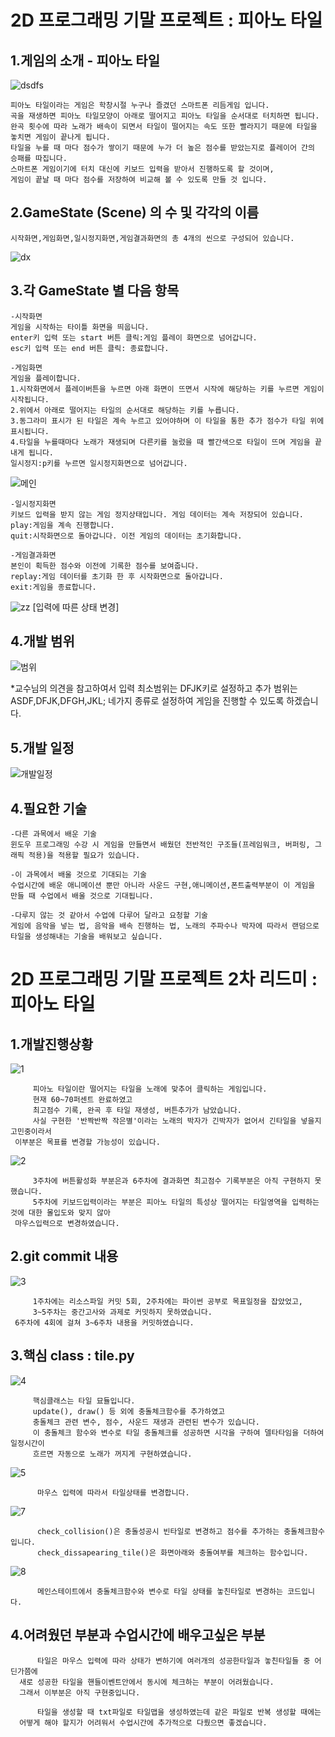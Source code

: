 2D 프로그래밍 기말 프로젝트 : 피아노 타일
============================
1.게임의 소개 - 피아노 타일
---------------

![dsdfs](./dsdfs.png)

	피아노 타일이라는 게임은 학창시절 누구나 즐겼던 스마트폰 리듬게임 입니다.
	곡을 재생하면 피아노 타일모양이 아래로 떨어지고 피아노 타일을 순서대로 터치하면 됩니다.
	완곡 횟수에 따라 노래가 배속이 되면서 타일이 떨어지는 속도 또한 빨라지기 때문에 타일을 놓치면 게임이 끝나게 됩니다.
	타일을 누를 때 마다 점수가 쌓이기 때문에 누가 더 높은 점수를 받았는지로 플레이어 간의 승패를 따집니다.
	스마트폰 게임이기에 터치 대신에 키보드 입력을 받아서 진행하도록 할 것이며,
	게임이 끝날 때 마다 점수를 저장하여 비교해 볼 수 있도록 만들 것 입니다.

2.GameState (Scene) 의 수 및 각각의 이름
--------------------------------------------------
	시작화면,게임화면,일시정지화면,게임결과화면의 총 4개의 씬으로 구성되어 있습니다.
	
![dx](./dx.png)

3.각 GameState 별 다음 항목
--------------------------------
	-시작화면
	게임을 시작하는 타이틀 화면을 띄웁니다.
	enter키 입력 또는 start 버튼 클릭:게임 플레이 화면으로 넘어갑니다.
	esc키 입력 또는 end 버튼 클릭: 종료합니다.
 
	-게임화면
	게임을 플레이합니다.
	1.시작화면에서 플레이버튼을 누르면 아래 화면이 뜨면서 시작에 해당하는 키를 누르면 게임이 시작됩니다.	
	2.위에서 아래로 떨어지는 타일의 순서대로 해당하는 키를 누릅니다.
	3.동그라미 표시가 된 타일은 계속 누르고 있어야하며 이 타일을 통한 추가 점수가 타일 위에 표시됩니다.
	4.타일을 누를때마다 노래가 재생되며 다른키를 눌렀을 때 빨간색으로 타일이 뜨며 게임을 끝내게 됩니다.
	일시정지:p키를 누르면 일시정지화면으로 넘어갑니다.

![메인](./메인.png)

	-일시정지화면
	키보드 입력을 받지 않는 게임 정지상태입니다. 게임 데이터는 계속 저장되어 있습니다.
	play:게임을 계속 진행합니다.
	quit:시작화면으로 돌아갑니다. 이전 게임의 데이터는 초기화합니다.

	-게임결과화면
	본인이 획득한 점수와 이전에 기록한 점수를 보여줍니다.
	replay:게임 데이터를 초기화 한 후 시작화면으로 돌아갑니다.
	exit:게임을 종료합니다.
	
![zz](./zz.png)
[입력에 따른 상태 변경]

4.개발 범위
-----------

![범위](./범위.png)

*교수님의 의견을 참고하여서 입력 최소범위는 DFJK키로 설정하고 추가 범위는 ASDF,DFJK,DFGH,JKL; 네가지 종류로 설정하여 게임을 진행할 수 있도록 하겠습니다.

5.개발 일정
-----------

![개발일정](./개발일정.png)

4.필요한 기술
-------------
	-다른 과목에서 배운 기술
	윈도우 프로그래밍 수강 시 게임을 만들면서 배웠던 전반적인 구조들(프레임워크, 버퍼링, 그래픽 적용)을 적용할 필요가 있습니다.  

	-이 과목에서 배울 것으로 기대되는 기술
	수업시간에 배운 애니메이션 뿐만 아니라 사운드 구현,애니메이션,폰트출력부분이 이 게임을 만들 때 수업에서 배울 것으로 기대됩니다.

	-다루지 않는 것 같아서 수업에 다루어 달라고 요청할 기술
	게임에 음악을 넣는 법, 음악을 배속 진행하는 법, 노래의 주파수나 박자에 따라서 랜덤으로 타일을 생성해내는 기술을 배워보고 싶습니다.
	
2D 프로그래밍 기말 프로젝트 2차 리드미 : 피아노 타일
============================
1.개발진행상황
-------------

![1](./1.png)

         피아노 타일이란 떨어지는 타일을 노래에 맞추어 클릭하는 게임입니다.
         현재 60~70퍼센트 완료하였고
         최고점수 기록, 완곡 후 타일 재생성, 버튼추가가 남았습니다.
         사실 구현한 '반짝반짝 작은별'이라는 노래의 박자가 긴박자가 없어서 긴타일을 넣을지 고민중이라서 
	 이부분은 목표를 변경할 가능성이 있습니다.

![2](./2.png)

         3주차에 버튼활성화 부분은과 6주차에 결과화면 최고점수 기록부분은 아직 구현하지 못했습니다.
         5주차에 키보드입력이라는 부분은 피아노 타일의 특성상 떨어지는 타일영역을 입력하는 것에 대한 몰입도와 맞지 않아 
	 마우스입력으로 변경하였습니다.

2.git commit 내용
-----------------

![3](./3.png)

         1주차에는 리소스파일 커밋 5회, 2주차에는 파이썬 공부로 목표일정을 잡았었고, 
         3~5주차는 중간고사와 과제로 커밋하지 못하였습니다.
	 6주차에 4회에 걸쳐 3~6주차 내용을 커밋하였습니다.

3.핵심 class : tile.py
----------------------

![4](./4.png)

         핵심클래스는 타일 묘듈입니다.
         update(), draw() 등 외에 충돌체크함수를 추가하였고
         충돌체크 관련 변수, 점수, 사운드 재생과 관련된 변수가 있습니다.
         이 충돌체크 함수와 변수로 타일 충돌체크를 성공하면 시각을 구하여 델타타임을 더하여 일정시간이 
         흐르면 자동으로 노래가 꺼지게 구현하였습니다.

![5](./5.png)

          마우스 입력에 따라서 타일상태를 변경합니다.

![7](./7.png)

          check_collision()은 충돌성공시 빈타일로 변경하고 점수를 추가하는 충돌체크함수입니다. 
          check_dissapearing_tile()은 화면아래와 충돌여부를 체크하는 함수입니다.


![8](./8.png)

          메인스테이트에서 충돌체크함수와 변수로 타일 상태를 놓친타일로 변경하는 코드입니다.

4.어려웠던 부분과 수업시간에 배우고싶은 부분
----------------------------------------
          타일은 마우스 입력에 따라 상태가 변하기에 여러개의 성공한타일과 놓친타일들 중 어딘가쯤에 
	  새로 성공한 타일을 핸들이벤트안에서 동시에 체크하는 부분이 어려웠습니다.
	  그래서 이부분은 아직 구현중입니다.

          타일을 생성할 때 txt파일로 타일맵을 생성하였는데 같은 파일로 반복 생성할 때에는 
	  어떻게 해야 할지가 어려워서 수업시간에 추가적으로 다뤘으면 좋겠습니다.
